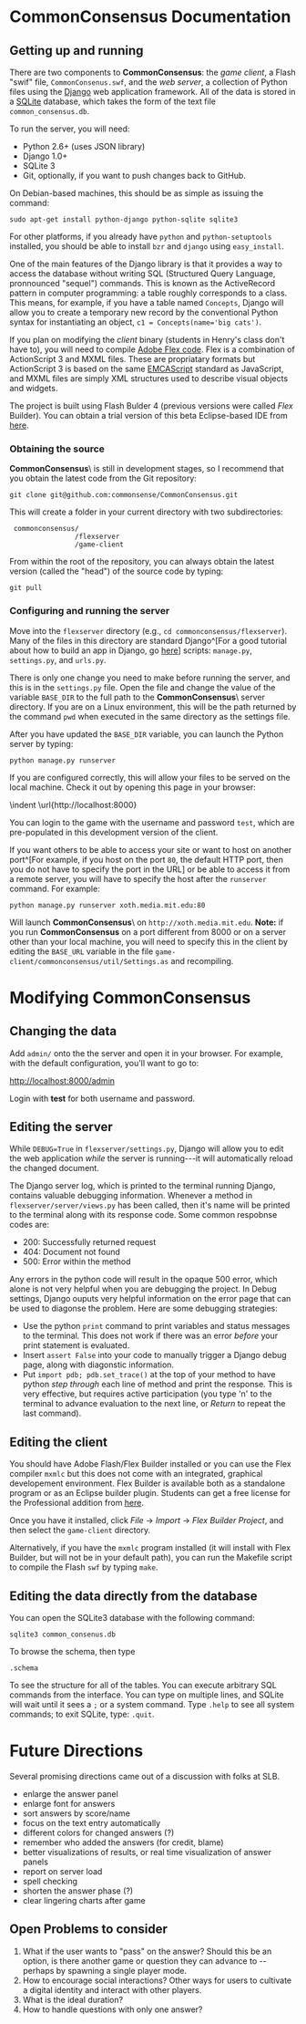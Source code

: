 # CommonConsensus Documentation 

## Getting up and running

There are two components to **CommonConsensus**: the *game client*, a Flash "swif" file, `CommonConsenus.swf`, and the *web server*, a collection of Python files using the [Django](http://djangoproject.com) web application framework.  All of the data is stored in a [SQLite](http://sqlite.org) database, which takes the form of the text file `common_consensus.db`. 

To run the server, you will need:

  - Python 2.6+ (uses JSON library)
  - Django 1.0+
  - SQLite 3
  - Git, optionally, if you want to push changes back to GitHub.

On Debian-based machines, this should be as simple as issuing the command:

    sudo apt-get install python-django python-sqlite sqlite3

For other platforms, if you already have `python` and `python-setuptools` installed, you should be able to install `bzr` and `django` using `easy_install`.  

One of the main features of the Django library is that it provides a way to access the database without writing SQL (Structured Query Language, pronnounced "sequel") commands.   This is known as the ActiveRecord pattern in computer programming: a table roughly corresponds to a class.  This means, for example, if you have a table named `Concepts`, Django will allow you to create a temporary new record by the conventional Python syntax for instantiating an object,  `c1 = Concepts(name='big cats')`.

If you plan on modifying the *client* binary (students in Henry's class don't have to), you will need to compile [Adobe Flex code](http://www.adobe.com/products/flex/).  Flex is a combination of ActionScript 3 and MXML files.  These are propriatary formats but ActionScript 3 is based on the same [EMCAScript](http://en.wikipedia.org/wiki/ECMAScript) standard as JavaScript, and MXML files are simply XML structures used to describe visual objects and widgets. 

The project is built using Flash Bulder 4 (previous versions were called *Flex* Builder).  You can obtain a trial version of this beta Eclipse-based IDE from [here](http://labs.adobe.com/technologies/flashbuilder4/).


### Obtaining the source


**CommonConsensus**\ is still in development stages, so I recommend that you obtain the latest code from the Git repository: 
    
    git clone git@github.com:commonsense/CommonConsensus.git

This will create a folder in your current directory with two subdirectories:

     commonconsensus/
                    /flexserver
                    /game-client

From within the root of the repository, you can always obtain the latest version (called the "head") of the source code by typing:

    git pull

### Configuring and running the server

Move into the `flexserver` directory (e.g., `cd commonconsensus/flexserver`). Many of the files in this directory are standard Django^[For a good tutorial about how to build an app in Django, go [here](http://docs.djangoproject.com/en/dev/intro/tutorial01/)] scripts: `manage.py`, `settings.py`, and `urls.py`.

There is only one change you need to make before running the server, and this is in the `settings.py` file.  Open the file and change the value of the variable `BASE_DIR` to the full path to the **CommonConsensus**\ server directory. If you are on a Linux environment, this will be the path returned by the command `pwd` when executed in the same directory as the settings file.

After you have updated the `BASE_DIR` variable, you can launch the Python server by typing:

    python manage.py runserver

If you are configured correctly, this will allow your files to be served on the local machine.  Check it out by opening this page in your browser:

\indent \url{http://localhost:8000}

You can login to the game with the username and password `test`, which are pre-populated in this development version of the client.

If you want others to be able to access your site or want to host on another port^[For example, if you host on the port `80`, the default HTTP port, then you do not have to specify the port in the URL] or be able to access it from a remote server, you will have to specify the host after the `runserver` command.  For example:

    python manage.py runserver xoth.media.mit.edu:80

Will launch **CommonConsensus**\ on `http://xoth.media.mit.edu`.   **Note:** if you run **CommonConsensus** on a port different from 8000 or on a server other than your local machine, you will need to specify this in the client by editing the `BASE_URL` variable in the file `game-client/commonconsensus/util/Settings.as` and recompiling.


# Modifying CommonConsensus

## Changing the data

Add `admin/` onto the the server and open it in your browser. For example, with the default configuration, you'll want to go to:

[http://localhost:8000/admin](http://localhost:8000/admin)

Login with **test** for both username and password.  


## Editing the server

While `DEBUG=True` in `flexserver/settings.py`, Django will allow you to edit the web application *while* the server is running---it will automatically reload the changed document.

The Django server log, which is printed to the terminal running Django, contains valuable debugging information.  Whenever a method in `flexserver/server/views.py` has been called, then it's name will be printed to the terminal along with its response code.  Some common respobnse codes are:

   - 200:  Successfully returned request
   - 404:  Document not found
   - 500:  Error within the method

Any errors in the python code will result in the opaque 500 error, which alone is not very helpful when you are debugging the project.  In Debug settings, Django ouputs very helpful information on the error page that can be used to diagonse the problem.  Here are some debugging strategies:

   - Use the python `print` command to print variables and status messages to the terminal.  This does not work if there was an error *before* your print statement is evaluated.
   - Insert `assert False` into your code to manually trigger a Django debug page, along with diagonstic information.
   - Put `import pdb; pdb.set_trace()` at the top of your method to have python *step through* each line of method and print the response.  This is very effective, but requires active participation (you type 'n' to the terminal to advance evaluation to the next line, or *Return* to repeat the last command).


## Editing the client

You should have Adobe Flash/Flex Builder installed or you can use the Flex compiler `mxmlc` but this does not come with an integrated, graphical developement environment.   Flex Builder is available both as a standalone program or as an Eclipse builder plugin.  Students can get a free license for the Professional addition from [here](https://freeriatools.adobe.com/).

Once you have it installed, click *File* $\rightarrow$ *Import* $\rightarrow$ *Flex Builder Project*, and then select the `game-client` directory.

Alternatively, if you have the `mxmlc` program installed (it will install with Flex Builder, but will not be in your default path), you can run the Makefile script to compile the Flash `swf` by typing `make`. 


## Editing the data directly from the database

You can open the SQLite3 database with the following command:

    sqlite3 common_consenus.db

To browse the schema, then type

    .schema

To see the structure for all of the tables.   You can execute arbitrary SQL commands from the interface.  You can type on multiple lines, and SQLite will wait until it sees a `;` or a system command.  Type `.help` to see all system commands; to exit SQLite, type: `.quit`.


# Future Directions

Several promising directions came out of a discussion with folks at SLB.
 
 - enlarge the answer panel
 - enlarge font for answers
 - sort answers by score/name
 - focus on the text entry automatically
 - different colors for changed answers (?)
 - remember who added the answers (for credit, blame)
 - better visualizations of results, or real time visualization of answer panels
 - report on server load
 - spell checking
 - shorten the answer phase (?)
 - clear lingering charts after game

## Open Problems to consider 

 1. What if the user wants to "pass" on the answer?  Should this be an option, is there another game or question they can advance to -- perhaps by spawning a single player mode.
 2. How to encourage social interactions?  Other ways for users to cultivate a digital identity and interact with other players.
 3. What is the ideal duration?
 4. How to handle questions with only one answer?

